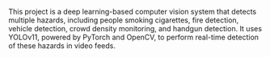 This project is a deep learning-based computer vision system that detects multiple hazards, including people smoking cigarettes, fire detection, vehicle detection, crowd density monitoring, and handgun detection. It uses YOLOv11, powered by PyTorch and OpenCV, to perform real-time detection of these hazards in video feeds.
